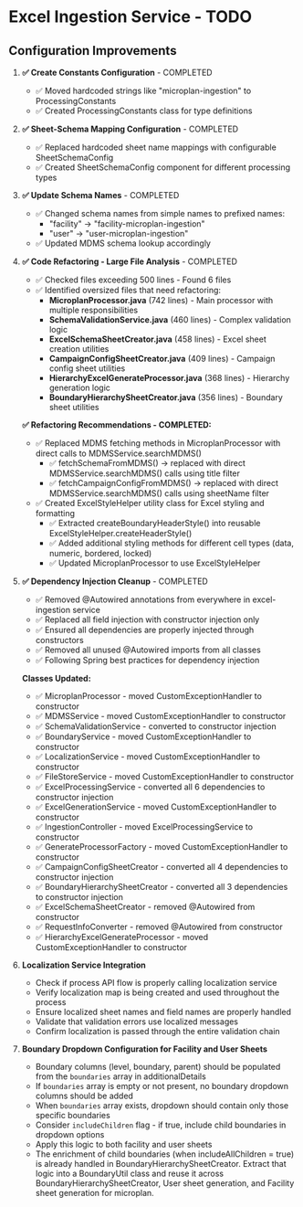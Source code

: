 # Excel Ingestion Service - TODO

## Configuration Improvements

1. **✅ Create Constants Configuration** - COMPLETED
   - ✅ Moved hardcoded strings like "microplan-ingestion" to ProcessingConstants
   - ✅ Created ProcessingConstants class for type definitions

2. **✅ Sheet-Schema Mapping Configuration** - COMPLETED
   - ✅ Replaced hardcoded sheet name mappings with configurable SheetSchemaConfig
   - ✅ Created SheetSchemaConfig component for different processing types

3. **✅ Update Schema Names** - COMPLETED
   - ✅ Changed schema names from simple names to prefixed names:
     - "facility" → "facility-microplan-ingestion"
     - "user" → "user-microplan-ingestion"
   - ✅ Updated MDMS schema lookup accordingly

4. **✅ Code Refactoring - Large File Analysis** - COMPLETED
   - ✅ Checked files exceeding 500 lines - Found 6 files
   - ✅ Identified oversized files that need refactoring:
     - **MicroplanProcessor.java** (742 lines) - Main processor with multiple responsibilities
     - **SchemaValidationService.java** (460 lines) - Complex validation logic
     - **ExcelSchemaSheetCreator.java** (458 lines) - Excel sheet creation utilities  
     - **CampaignConfigSheetCreator.java** (409 lines) - Campaign config sheet utilities
     - **HierarchyExcelGenerateProcessor.java** (368 lines) - Hierarchy generation logic
     - **BoundaryHierarchySheetCreator.java** (356 lines) - Boundary sheet utilities
   
   **✅ Refactoring Recommendations - COMPLETED:**
   - ✅ Replaced MDMS fetching methods in MicroplanProcessor with direct calls to MDMSService.searchMDMS()
     - ✅ fetchSchemaFromMDMS() → replaced with direct MDMSService.searchMDMS() calls using title filter
     - ✅ fetchCampaignConfigFromMDMS() → replaced with direct MDMSService.searchMDMS() calls using sheetName filter
   - ✅ Created ExcelStyleHelper utility class for Excel styling and formatting
     - ✅ Extracted createBoundaryHeaderStyle() into reusable ExcelStyleHelper.createHeaderStyle()
     - ✅ Added additional styling methods for different cell types (data, numeric, bordered, locked)
     - ✅ Updated MicroplanProcessor to use ExcelStyleHelper

5. **✅ Dependency Injection Cleanup** - COMPLETED
   - ✅ Removed @Autowired annotations from everywhere in excel-ingestion service
   - ✅ Replaced all field injection with constructor injection only
   - ✅ Ensured all dependencies are properly injected through constructors
   - ✅ Removed all unused @Autowired imports from all classes
   - ✅ Following Spring best practices for dependency injection
   
   **Classes Updated:**
   - ✅ MicroplanProcessor - moved CustomExceptionHandler to constructor
   - ✅ MDMSService - moved CustomExceptionHandler to constructor
   - ✅ SchemaValidationService - converted to constructor injection
   - ✅ BoundaryService - moved CustomExceptionHandler to constructor
   - ✅ LocalizationService - moved CustomExceptionHandler to constructor
   - ✅ FileStoreService - moved CustomExceptionHandler to constructor
   - ✅ ExcelProcessingService - converted all 6 dependencies to constructor injection
   - ✅ ExcelGenerationService - moved CustomExceptionHandler to constructor
   - ✅ IngestionController - moved ExcelProcessingService to constructor
   - ✅ GenerateProcessorFactory - moved CustomExceptionHandler to constructor
   - ✅ CampaignConfigSheetCreator - converted all 4 dependencies to constructor injection
   - ✅ BoundaryHierarchySheetCreator - converted all 3 dependencies to constructor injection
   - ✅ ExcelSchemaSheetCreator - removed @Autowired from constructor
   - ✅ RequestInfoConverter - removed @Autowired from constructor
   - ✅ HierarchyExcelGenerateProcessor - moved CustomExceptionHandler to constructor

6. **Localization Service Integration**
   - Check if process API flow is properly calling localization service
   - Verify localization map is being created and used throughout the process
   - Ensure localized sheet names and field names are properly handled
   - Validate that validation errors use localized messages
   - Confirm localization is passed through the entire validation chain


8. **Boundary Dropdown Configuration for Facility and User Sheets**
   - Boundary columns (level, boundary, parent) should be populated from the `boundaries` array in additionalDetails
   - If `boundaries` array is empty or not present, no boundary dropdown columns should be added
   - When `boundaries` array exists, dropdown should contain only those specific boundaries
   - Consider `includeChildren` flag - if true, include child boundaries in dropdown options
   - Apply this logic to both facility and user sheets
   - The enrichment of child boundaries (when includeAllChildren = true) is already handled in BoundaryHierarchySheetCreator. Extract that logic into a BoundaryUtil class and reuse it across BoundaryHierarchySheetCreator, User sheet generation, and Facility sheet generation for microplan.
